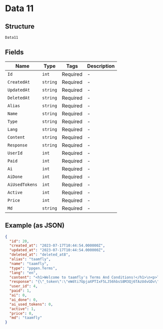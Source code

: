 
# Data 11

## Structure

`Data11`

## Fields

| Name | Type | Tags | Description |
|  --- | --- | --- | --- |
| `Id` | `int` | Required | - |
| `CreatedAt` | `string` | Required | - |
| `UpdatedAt` | `string` | Required | - |
| `DeletedAt` | `string` | Required | - |
| `Alias` | `string` | Required | - |
| `Name` | `string` | Required | - |
| `Type` | `string` | Required | - |
| `Lang` | `string` | Required | - |
| `Content` | `string` | Required | - |
| `Response` | `string` | Required | - |
| `UserId` | `int` | Required | - |
| `Paid` | `int` | Required | - |
| `Ai` | `int` | Required | - |
| `AiDone` | `int` | Required | - |
| `AiUsedTokens` | `int` | Required | - |
| `Active` | `int` | Required | - |
| `Price` | `int` | Required | - |
| `Md` | `string` | Required | - |

## Example (as JSON)

```json
{
  "id": 20,
  "created_at": "2023-07-17T10:44:54.000000Z",
  "updated_at": "2023-07-17T10:44:54.000000Z",
  "deleted_at": "deleted_at8",
  "alias": "taamfly",
  "name": "taamfly",
  "type": "ppgen.Terms",
  "lang": "en",
  "content": "<h1>Welcome to taamfly's Terms And Conditions!</h1>\n<p>These terms and conditions outline the rules and regulations for the use of taamfly ( <a href=\"https://taamfly.com\">https://taamfly.com )  </a>.</p>\n<p>By accessing this  website , we assume you accept these terms and conditions. Do not continue to use taamfly if you do not agree to take all of the terms and conditions stated on this page.</p>\n<p>The following terminology applies to these Terms and Conditions, Privacy Statement, and Disclaimer Notice and all Agreements: \"Client,\" \"You,\" and \"Your\" refers to you, the person log on this website/app and compliant to the Company's terms and conditions. \"The Company,\" \"Ourselves,\" \"We,\" \"Our,\" and \"Us,\" refers to our Company. \"Party,\" \"Parties,\" or \"Us,\" refers to both the Client and ourselves. All terms refer to the offer, acceptance, and consideration of payment necessary to undertake the process of our assistance to the Client in the most appropriate manner for the express purpose of meeting the Client's needs in respect of the provision of the Company's stated services, in accordance with and subject to, prevailing law of Netherlands. Any use of the above terminology or other words in the singular, plural, capitalization and/or he/she or they, are taken as interchangeable and therefore as referring to the same.</p>\n\n \n<h2>License</h2>\n<p>Unless otherwise stated, taamfly and/or its&nbsp;licensors own the intellectual property rights in the website/app and material on the website/app. Subject to the license below, all these intellectual property rights are reserved.</p>\n<p>You may view, download for caching purposes only, and print pages from the website/app for your own personal use, subject to the restrictions set out below and elsewhere in these terms and conditions.</p>\n<p>You must not:</p>\n<p>Republish material from taamfly&nbsp;<br>Sell, rent or sub-license material from taamfly <br>Reproduce, duplicate or copy material from taamfly <br>Redistribute content from taamfly (unless the content is specifically made for redistribution).</p>\n<h2>User Content</h2>\n<p>In these terms and conditions, \"your user content\" means material (including without limitation text, images, audio material, video material, and audio-visual material) that you submit to this website/app, for whatever purpose.</p>\n<p>You grant to taamfly a worldwide, irrevocable, non-exclusive, royalty-free license to use, reproduce, adapt, publish, translate, and distribute your user content in any existing or future media. You also grant to taamfly the right to sub-license these rights, and the right to bring an action for infringement of these rights.</p>\n<p>Your user content must not be defamatory, indecent, obscene, harassing, or hateful, and must not infringe any third party's rights. taamfly reserves the right to remove any of your user content from this website/app at any time, and for any reason, without notice.</p>\n<h2>Variation of Terms</h2>\n<p>taamfly is permitted to revise these terms and conditions at any time as it sees fit, and by using this website/app you are expected to review these terms regularly.</p>\n<p>Assignment taamfly is allowed to assign, transfer, and subcontract its rights and/or obligations under these terms and conditions without any notification. However, you are not allowed to assign, transfer, or subcontract any of your rights and/or obligations under these terms and conditions.</p>\n<h2>Entire Agreement</h2>\n<p>These terms and conditions constitute the entire agreement between taamfly and you concerning your use of this</p>",
  "response": "{\"_token\":\"eWdti7UpjaXPTIxF5LJ56hbsS8M3Qj6TAzUdvGDv\",\"doctype\":\"Terms\",\"fortype\":\"website\",\"use_openai_yes_subquestion\":null,\"use_openai_yes_secondsubquestion\":null,\"use_openai\":\"use_openai_no\",\"business_name\":\"Taam soft\",\"project_name\":\"taamfly\",\"website_url\":\"https:\\/\\/taamfly.com\",\"use_cookies\":\"use_cookies_no\"}",
  "user_id": 4,
  "paid": 1,
  "ai": 0,
  "ai_done": 0,
  "ai_used_tokens": 0,
  "active": 1,
  "price": 0,
  "md": "taamfly"
}
```

